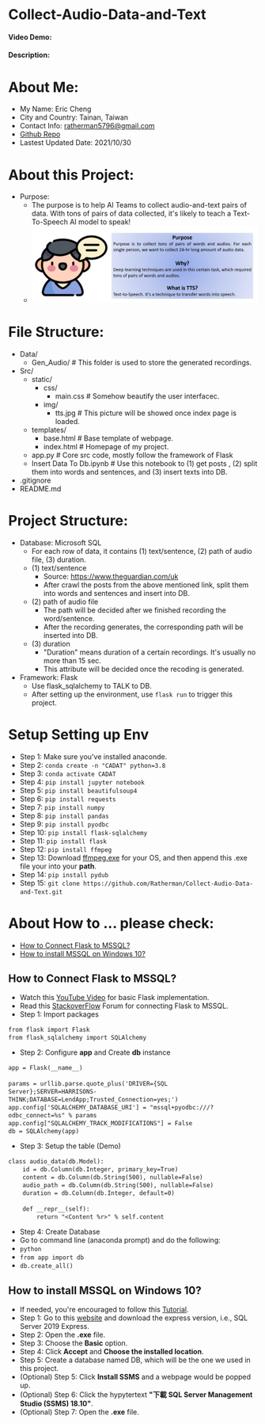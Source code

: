 # Collect-Audio-Data-and-Text
#### Video Demo:  <URL HERE>
#### Description:

# About Me:
* My Name: Eric Cheng
* City and Country: Tainan, Taiwan
* Contact Info: [ratherman5796@gmail.com](ratherman5796@gmail.com)
* [Github Repo](https://github.com/Ratherman/Collect-Audio-Data-and-Text)
* Lastest Updated Date: 2021/10/30

# About this Project:
* Purpose:
    * The purpose is to help AI Teams to collect audio-and-text pairs of data. With tons of pairs of data collected, it's likely to teach a Text-To-Speech AI model to speak!
    * ![](https://github.com/Ratherman/Collect-Audio-Data-and-Text/blob/main/Src/static/img/tts.jpg)

# File Structure:
- Data/
    - Gen_Audio/ # This folder is used to store the generated recordings.
- Src/
    - static/
        - css/
            - main.css # Somehow beautify the user interfacec.
        - img/
            - tts.jpg # This picture will be showed once index page is loaded.
    - templates/
        - base.html # Base template of webpage.
        - index.html # Homepage of my project.
    - app.py # Core src code, mostly follow the framework of Flask
    - Insert Data To Db.ipynb # Use this notebook to (1) get posts , (2) split them into words and sentences, and (3) insert texts into DB.
- .gitignore
- README.md

# Project Structure:
* Database: Microsoft SQL
    * For each row of data, it contains (1) text/sentence, (2) path of audio file, (3) duration.
    * (1) text/sentence
        * Source: https://www.theguardian.com/uk
        * After crawl the posts from the above mentioned link, split them into words and sentences and insert into DB.
    * (2) path of audio file
        * The path will be decided after we finished recording the word/sentence.
        * After the recording generates, the corresponding path will be inserted into DB.
    * (3) duration
        * "Duration" means duration of a certain recordings. It's usually no more than 15 sec.
        * This attribute will be decided once the recoding is generated. 
* Framework: Flask
    * Use flask_sqlalchemy to TALK to DB.
    * After setting up the environment, use `flask run` to trigger this project.

# Setup Setting up Env
* Step 1: Make sure you've installed anaconde.
* Step 2: `conda create -n "CADAT" python=3.8`
* Step 3: `conda activate CADAT`
* Step 4: `pip install jupyter notebook`
* Step 5: `pip install beautifulsoup4`
* Step 6: `pip install requests`
* Step 7: `pip install numpy`
* Step 8: `pip install pandas`
* Step 9: `pip install pyodbc`
* Step 10: `pip install flask-sqlalchemy`
* Step 11: `pip install flask`
* Step 12: `pip install ffmpeg`
* Step 13: Download [ffmpeg.exe](https://github.com/BtbN/FFmpeg-Builds/releases) for your OS, and then append this .exe file your into your **path**.
* Step 14: `pip install pydub`
* Step 15: `git clone https://github.com/Ratherman/Collect-Audio-Data-and-Text.git`

# About How to ... please check:
* [How to Connect Flask to MSSQL?](https://github.com/Ratherman/Collect-Audio-Data-and-Text#how-to-connect-flask-to-mssql)
* [How to install MSSQL on Windows 10?](https://github.com/Ratherman/Collect-Audio-Data-and-Text#how-to-install-mssql-on-windows-10)

## How to Connect Flask to MSSQL?
* Watch this [YouTube Video](https://www.youtube.com/watch?v=Z1RJmh_OqeA) for basic Flask implementation.
* Read this [StackoverFlow](https://stackoverflow.com/questions/46739295/connect-to-mssql-database-using-flask-sqlalchemy) Forum for connecting Flask to MSSQL.
* Step 1: Import packages
```
from flask import Flask
from flask_sqlalchemy import SQLAlchemy

```
* Step 2: Configure **app** and Create **db** instance
```
app = Flask(__name__)

params = urllib.parse.quote_plus('DRIVER={SQL Server};SERVER=HARRISONS-THINK;DATABASE=LendApp;Trusted_Connection=yes;')
app.config['SQLALCHEMY_DATABASE_URI'] = "mssql+pyodbc:///?odbc_connect=%s" % params
app.config["SQLALCHEMY_TRACK_MODIFICATIONS"] = False
db = SQLAlchemy(app)
```

* Step 3: Setup the table (Demo)
```
class audio_data(db.Model):
    id = db.Column(db.Integer, primary_key=True)
    content = db.Column(db.String(500), nullable=False)
    audio_path = db.Column(db.String(500), nullable=False)
    duration = db.Column(db.Integer, default=0)
    
    def __repr__(self):
        return "<Content %r>" % self.content
```

* Step 4: Create Database
* Go to command line (anaconda prompt) and do the following:
* `python`
* `from app import db`
* `db.create_all()`

## How to install MSSQL on Windows 10?
* If needed, you're encouraged to follow this [Tutorial](https://www.guru99.com/download-install-sql-server.html).
* Step 1: Go to this [website](https://www.microsoft.com/en-in/sql-server/sql-server-downloads) and download the express version, i.e., SQL Server 2019 Express.
* Step 2: Open the **.exe** file.
* Step 3: Choose the **Basic** option.
* Step 4: Click **Accept** and **Choose the installed location**.
* Step 5: Create a database named DB, which will be the one we used in this project.
* (Optional) Step 5: Click **Install SSMS** and a webpage would be popped up.
* (Optional) Step 6: Click the hypytertext **"下載 SQL Server Management Studio (SSMS) 18.10"**.
* (Optional) Step 7: Open the **.exe** file.